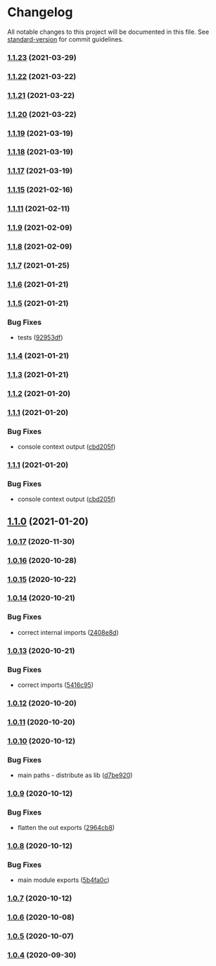 # Changelog

All notable changes to this project will be documented in this file. See [standard-version](https://github.com/conventional-changelog/standard-version) for commit guidelines.

### [1.1.23](https://github.com/am0wa/tsjam/compare/v1.1.22...v1.1.23) (2021-03-29)

### [1.1.22](https://github.com/am0wa/tsjam/compare/v1.1.21...v1.1.22) (2021-03-22)

### [1.1.21](https://github.com/am0wa/tsjam/compare/v1.1.20...v1.1.21) (2021-03-22)

### [1.1.20](https://github.com/am0wa/tsjam/compare/v1.1.19...v1.1.20) (2021-03-22)

### [1.1.19](https://github.com/am0wa/tsjam/compare/v1.1.18...v1.1.19) (2021-03-19)

### [1.1.18](https://github.com/am0wa/tsjam/compare/v1.1.17...v1.1.18) (2021-03-19)

### [1.1.17](https://github.com/am0wa/tsjam/compare/v1.1.15...v1.1.17) (2021-03-19)

### [1.1.15](https://github.com/am0wa/tsjam/compare/v1.1.11...v1.1.15) (2021-02-16)

### [1.1.11](https://github.com/am0wa/tsjam/compare/v1.1.9...v1.1.11) (2021-02-11)

### [1.1.9](https://github.com/am0wa/tsjam/compare/v1.1.8...v1.1.9) (2021-02-09)

### [1.1.8](https://github.com/am0wa/tsjam/compare/v1.1.7...v1.1.8) (2021-02-09)

### [1.1.7](https://github.com/am0wa/tsjam/compare/v1.1.6...v1.1.7) (2021-01-25)

### [1.1.6](https://github.com/am0wa/tsjam/compare/v1.1.5...v1.1.6) (2021-01-21)

### [1.1.5](https://github.com/am0wa/tsjam/compare/v1.1.4...v1.1.5) (2021-01-21)


### Bug Fixes

* tests ([92953df](https://github.com/am0wa/tsjam/commit/92953dfdc5cb60f64f819bc54cfc78813cd19f16))

### [1.1.4](https://github.com/am0wa/tsjam/compare/v1.1.3...v1.1.4) (2021-01-21)

### [1.1.3](https://github.com/am0wa/tsjam/compare/v1.1.2...v1.1.3) (2021-01-21)

### [1.1.2](https://github.com/am0wa/tsjam/compare/v1.1.1...v1.1.2) (2021-01-20)

### [1.1.1](https://github.com/am0wa/tsjam/compare/v1.1.0...v1.1.1) (2021-01-20)


### Bug Fixes

* console context output ([cbd205f](https://github.com/am0wa/tsjam/commit/cbd205f7b37d8cbee2cd45dd72fbf8aa77197e7f))

### [1.1.1](https://github.com/am0wa/tsjam/compare/v1.1.0...v1.1.1) (2021-01-20)


### Bug Fixes

* console context output ([cbd205f](https://github.com/am0wa/tsjam/commit/cbd205f7b37d8cbee2cd45dd72fbf8aa77197e7f))

## [1.1.0](https://github.com/am0wa/tsjam/compare/v1.0.17...v1.1.0) (2021-01-20)

### [1.0.17](https://github.com/am0wa/tsjam/compare/v1.0.15...v1.0.17) (2020-11-30)

### [1.0.16](https://github.com/am0wa/tsjam/compare/v1.0.15...v1.0.16) (2020-10-28)

### [1.0.15](https://github.com/am0wa/tsjam/compare/v1.0.14...v1.0.15) (2020-10-22)

### [1.0.14](https://github.com/am0wa/tsjam/compare/v1.0.13...v1.0.14) (2020-10-21)


### Bug Fixes

* correct internal imports ([2408e8d](https://github.com/am0wa/tsjam/commit/2408e8d94aebad6da8862e6be15476aee9b59aa5))

### [1.0.13](https://github.com/am0wa/tsjam/compare/v1.0.12...v1.0.13) (2020-10-21)


### Bug Fixes

* correct imports ([5416c95](https://github.com/am0wa/tsjam/commit/5416c95cb1af5eb6026cd167318a3837e3c3847b))

### [1.0.12](https://github.com/am0wa/tsjam/compare/v1.0.11...v1.0.12) (2020-10-20)

### [1.0.11](https://github.com/am0wa/tsjam/compare/v1.0.10...v1.0.11) (2020-10-20)

### [1.0.10](https://github.com/am0wa/tsjam/compare/v1.0.9...v1.0.10) (2020-10-12)


### Bug Fixes

* main paths - distribute as lib ([d7be920](https://github.com/am0wa/tsjam/commit/d7be920a75710ee9d801c315cdbd49f0d273081c))

### [1.0.9](https://github.com/am0wa/tsjam/compare/v1.0.8...v1.0.9) (2020-10-12)


### Bug Fixes

* flatten the out exports ([2964cb8](https://github.com/am0wa/tsjam/commit/2964cb89e207a12bc85411f9658238b831e8c3c0))

### [1.0.8](https://github.com/am0wa/tsjam/compare/v1.0.7...v1.0.8) (2020-10-12)


### Bug Fixes

* main module exports ([5b4fa0c](https://github.com/am0wa/tsjam/commit/5b4fa0c13fe483167ee960927a73b861d2269294))

### [1.0.7](https://github.com/am0wa/tsjam/compare/v1.0.6...v1.0.7) (2020-10-12)

### [1.0.6](https://github.com/am0wa/tsjam/compare/v1.0.5...v1.0.6) (2020-10-08)

### [1.0.5](https://github.com/am0wa/tsjam/compare/v1.0.4...v1.0.5) (2020-10-07)

### [1.0.4](https://github.com/am0wa/tsjam/compare/v1.0.3...v1.0.4) (2020-09-30)
